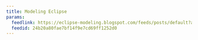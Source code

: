 ```yaml
---
title: Modeling Eclipse
params:
  feedlink: https://eclipse-modeling.blogspot.com/feeds/posts/default?alt=rss
  feedid: 24b20a80fae7bf14f9e7cd69ff1252d0
---
```

